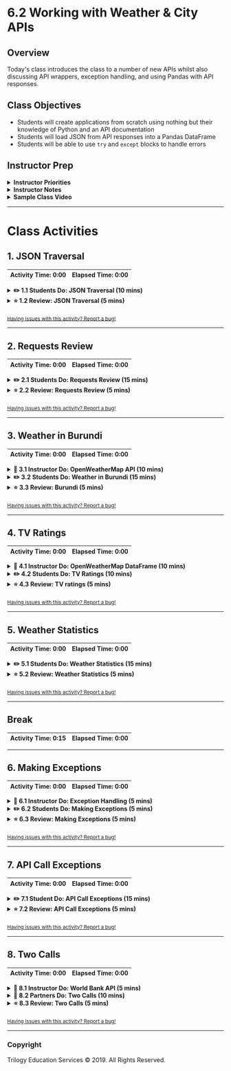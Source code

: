 # 6.2 Working with Weather & City APIs

## Overview

Today's class introduces the class to a number of new APIs whilst also discussing API wrappers, exception handling, and using Pandas with API responses.

## Class Objectives

* Students will create applications from scratch using nothing but their knowledge of Python and an API documentation
* Students will load JSON from API responses into a Pandas DataFrame
* Students will be able to use `try` and `except` blocks to handle errors

## Instructor Prep

<details>
    <summary><strong>Instructor Priorities</strong></summary>

* Students should be able to familiarize themselves with API documentation effectively.

* Students should be able to use data from the OpenWeatherMap and World Bank APIs.

* Students should be able to load JSON from API responses into a Pandas DataFrame.

* Students should be able to use `try`/`except` blocks to handle exceptions.

</details>

<details>
    <summary><strong>Instructor Notes</strong></summary>

* The website used in the second student activity (Students Do: Requests Review) is an interactive one and the data can be edited by anyone. Prior to class, be sure to visit [http://nyt-mongo-scraper.herokuapp.com/](http://nyt-mongo-scraper.herokuapp.com/), click "Scrape New Articles!", then click "Save Article" for each one that appears below.

* Please reference our [Student FAQ](../../../05-Instructor-Resources/README.md#unit-06-python-APIs) for answers to questions frequently asked by students of this program. If you have any recommendations for additional questions, feel free to log an issue or a pull request with your desired additions.

* Have your TAs refer to the [6.2 Time Tracker](TimeTracker.xlsx) to remain on track.

</details>

<details>
    <summary><strong>Sample Class Video</strong></summary>

* To view an example class lecture visit (Note: video may not reflect latest lesson plan): [Class Video](https://codingbootcamp.hosted.panopto.com/Panopto/Pages/Viewer.aspx?id=e8aabdaf-e74e-4f9c-b851-aa4f0187f90c)

</details>

- - -

# Class Activities

## 1. JSON Traversal

| Activity Time:       0:00 |  Elapsed Time:      0:00  |
|---------------------------|---------------------------|

<details>
    <summary><strong>✏️ 1.1 Students Do: JSON Traversal (10 mins)</strong></summary>

* **Files:**

  * [youtube_response.json](Activities/01-Stu_JSONTraversalReview/Resources/youtube_response.json)

  * [Stu_JSON_Traversal.ipynb](Activities/01-Stu_JSONTraversalReview/Unsolved/Stu_JSON_Traversal.ipynb)

* **Instructions:** [README.md](Activities/01-Stu_JSONTraversalReview/README.md)

* Open the [slideshow](https://docs.google.com/presentation/d/1oIKNTLRt06zkHrXrFyNGr9ICnl3-DrJhrgkEmINPTa4) and use slides 1-5 to introduce the class to the first activity.

* Welcome the students to class and explain that today we will be expanding our API querying abilities.

  * Today's class will focus on making our get requests more robust. We will also explore different methods of storing and analyzing our API responses.

* Explain that today's class will begin with a short review of what was covered during the previous lesson. In this activity, students will be traversing a JSON file using their knowledge of Python.

* Open [01-Stu_JSONTraversalReview/youtube_response.json](Activities/01-Stu_JSONTraversalReview/Resources/youtube_response.json) with a text editor to show the class what JSON file they will be working with.

  ![JSON Traversal - YouTube Response](Images/01-JSONReview_JSON.png)

</details>

<details>
    <summary><strong>⭐ 1.2 Review: JSON Traversal (5 mins)</strong></summary>

* Open up [Stu_JSON_Traversal.ipynb](Activities/01-Stu_JSONTraversalReview/Solved/Stu_JSON_Traversal.ipynb) in Jupyter Notebook and run through the code with the class line-by-line, making certain to hit upon the following points.

  * Emphasize that the best way to solve problems like this one is to inspect the JSON manually and pull it apart once its structure is clear.

  * Point out that this activity introduces no new techniques other than importing external JSON files. This challenge merely requires students to carefully read the JSON as they write their scripts.

    ![JSON Traversal Code](Images/01-JSONReview_Code.png)

</details>

<sub>[Having issues with this activity? Report a bug!](https://form.jotform.com/93104673884161?activityTitle=1.%20JSON%20Traversal&lessonTitle=Weather%20and%20City%20APIs&lessonNumber=6.2)</sub>

- - -
  
## 2. Requests Review

| Activity Time:       0:00 |  Elapsed Time:      0:00  |
|---------------------------|---------------------------|

<details>
    <summary><strong>✏️ 2.1 Students Do: Requests Review (15 mins)</strong></summary>

* **File:** [Stu_RequestReview.ipynb](Activities/02-Stu_RequestReview/Unsolved/Stu_RequestReview.ipynb)

* **Instructions:** [README.md](Activities/02-Stu_RequestReview/README.md)

* Explain that students have one more review before they dive into the bulk of the day's lesson. For this activity, students will be making an API call to a NYT scraper and printing out data from the response.

* Open [Stu_RequestReview.ipynb](Activities/02-Stu_RequestReview/Solved/Stu_RequestReview.ipynb) in Jupyter Notebook and run the code or simply show students the below image to show students what they will be attempting to create.

  ![Requests Review - Output](Images/02-RequestsReview_Output.png)

* Open the [slideshow](https://docs.google.com/presentation/d/1oIKNTLRt06zkHrXrFyNGr9ICnl3-DrJhrgkEmINPTa4) and use slide 6-8 to display the instructions.

</details>

<details>
    <summary><strong>⭐ 2.2 Review: Requests Review (5 mins)</strong></summary>

* Open up [Stu_RequestReview.ipynb](Activities/02-Stu_RequestReview/Solved/Stu_RequestReview.ipynb) with Jupyter Notebook and run through the code with the class line-by-line, asking different students how they implemented each task in the instructions.

  * Make sure to point out how the first and last responses are being printed to the screen. The index of `[0]` will always contain the first value of a list and the index of `[-1]` will always contain the last.

  * In order to collect the length of the list, simply use the `len()` function and pass the list in as the sole parameter.

    ![Requests Review - Code](Images/02-RequestsReview_Code.png)

</details>

<sub>[Having issues with this activity? Report a bug!](https://form.jotform.com/93104673884161?activityTitle=2.%20Requests%20Review&lessonTitle=Weather%20and%20City%20APIs&lessonNumber=6.2)</sub>

- - -
  
## 3. Weather in Burundi

| Activity Time:       0:00 |  Elapsed Time:      0:00  |
|---------------------------|---------------------------|

<details>
    <summary><strong>📣 3.1 Instructor Do: OpenWeatherMap API (10 mins)</strong></summary>

* Open the [slideshow](https://docs.google.com/presentation/d/1oIKNTLRt06zkHrXrFyNGr9ICnl3-DrJhrgkEmINPTa4)  and use slides 9-12 to accompany the beginning of this demonstration.

* Explain that the next API students will work with is the [OpenWeatherMap API](https://openweathermap.org/api), which provides various sorts of meteorological data for developers to use.

* Explain that, like the New York Times API, the OpenWeatherMap API requires users to [register](https://home.openweathermap.org/users/sign_up) for an API key.

  * Briefly walk students through the [sign-up](https://home.openweathermap.org/users/sign_up) steps and make sure everyone has their API key in-hand before moving on to the demonstration.

  ![Getting an API Key is Easy](Images/03-OpenWeather_Signup.png)

* Remind students that it is good practice to use `config.py` file to shield their api_keys from others' view.

* Point out that the workflow for OpenWeatherAPI functions the same as the other APIs we have previously covered.

* Open [Ins_OpenWeatherRequest.ipynb](Activities/03-Ins_OpenWeatherRequest/Solved/Ins_OpenWeatherRequest.ipynb) with Jupyter Notebook to show students what the application does.

  ![OpenWeather - Output](Images/03-OpenWeather_Output.png)

* Ask a student to explain what the question mark in the URL indicates before explaining how the question mark represents the beginning of the query string.

* Ask a student to explain what they think the query URLs is requesting before discussion how the `q` parameter allows the application to search for weather by city name in English.

* Ask a student to explain the logic of the rest of the file and then explain how the rest of the file simply sends a GET request to the query url, converts the response to JSON, and prints the result.

  ![OpenWeather - Code](Images/03-OpenWeather_Code.png)

</details>

<details>
    <summary><strong>✏️ 3.2 Students Do: Weather in Burundi (15 mins)</strong></summary>

* **File:** [Stu_Burundi.ipynb](Activities/04-Stu_Burundi/Unsolved/Stu_Burundi.ipynb)

* **Instructions:** [README.md](Activities/04-Stu_Burundi/README.md)

* The class will now work with the OpenWeather API and create an application which provides the user with the current temperature in the largest city of Burundi.

* Before students complete the next activity, show them the following image or [Stu_Burundi.ipynb](Activities/04-Stu_Burundi/Solved/Stu_Burundi.ipynb) in Jupyter Notebook so that students understand the expected output.

  ![Stu_Burundi Output](Images/04-Burundi_Output.png)

* Open the [slideshow](https://docs.google.com/presentation/d/1oIKNTLRt06zkHrXrFyNGr9ICnl3-DrJhrgkEmINPTa4) and use slide 13-15 to display the instructions.

</details>

<details>
    <summary><strong>⭐ 3.3 Review: Burundi  (5 mins)</strong></summary>

* Open up [Stu_Burundi.ipynb](Activities/04-Stu_Burundi/Solved/Stu_Burundi.ipynb) in Jupyter Notebook and run through the code with the class line-by-line asking different students how they implemented each task in the instructions.

* Try to focus in upon the following points:

  * When building the query URL, remind students that this is the most important piece of making an API call as it determines what information will be returned by the request.

  * The `units` query parameter: Remind students that they simply need to dig through documentation to find "options" like this. Encourage them to spend a lot of time reading the documentation of an API before writing code as this will save them time.

    ![Burundi Code](Images/04-Burundi_Code.png)

  * Ask students to offer explanations of how they solved the bonus.

</details>

<sub>[Having issues with this activity? Report a bug!](https://form.jotform.com/93104673884161?activityTitle=3.%20Weather%20in%20Burundi&lessonTitle=Weather%20and%20City%20APIs&lessonNumber=6.2)</sub>

- - -
  
## 4. TV Ratings

| Activity Time:       0:00 |  Elapsed Time:      0:00  |
|---------------------------|---------------------------|

<details>
    <summary><strong>📣 4.1 Instructor Do: OpenWeatherMap DataFrame (10 mins)</strong></summary>

* Open the [slideshow](https://docs.google.com/presentation/d/1oIKNTLRt06zkHrXrFyNGr9ICnl3-DrJhrgkEmINPTa4)  and use slides 16-19 to accompany the beginning of this demonstration.

* Point out to  students that they are not limited to analyzing API responses manually.

  * By working with API responses in JSON objects, we can easily import these objects into pandas.

  * Pandas allows us  to manipulate the large amounts of data returned by APIs in bulk.

* Remind students that if we use lists to store all of our metrics of interest, we can convert a list of lists into a pandas DataFrame

* Point out once the data is stored in a pandas DataFrame, we can analyze, summarize or plot using our favorite Python libraries.

* Open [Ins_OpenWeatherDataFrame.ipynb](Activities/05-Ins_OpenWeatherDataFrame/Solved/Ins_OpenWeatherDataFrame.ipynb) within Jupyter Notebook in order to show students how pandas can be used to organize/manipulate the data retrieved from an API.

  * Point out that the beginning of this script is no different from before where the configuration information is set and stored.

* Explain that it might be interesting to look at how the temperature in a country changes based upon its latitude.

* Refer to the [OpenWeatherMap API documentation](https://openweathermap.org/current#data) or [sample response](http://samples.openweathermap.org/data/2.5/find?q=London&appid=b6907d289e10d714a6e88b30761fae22) and point out that our responses have both these pieces of data stored within them.

* Explain that a for loop is used to send a request to the Weather API for each city stored within the `cities` list, and then the desired data is appended to respective lists.

  ![OpenWeather Data Collection](Images/05-OpenWeatherDataFrame_Collection.png)

* Since the application has now collected data on each of the cities desired, a dictionary can be created in order to use a Pandas DataFrame to house this data.

    ![OpenWeather Data Creation](Images/05-OpenWeatherDataFrame_Creation.png)

* Point out that the rest is simple matplotlib. Simply call `scatter()` on the DataFrame to create a scatter plot of the temperatures versus the latitudes.

    ![OpenWeather Plot](Images/05-OpenWeather_Plot.png)

</details>

<details>
    <summary><strong>✏️ 4.2 Students Do: TV Ratings (10 mins)</strong></summary>

* **File:** [Stu_TVRatings.ipynb](Activities/06-Stu_TVRatings/Unsolved/Stu_TVRatings.ipynb)

* **Instructions:** [README.md](Activities/06-Stu_TVRatings/README.md)

* The class will now take some time to create an application that reads in a list of TV shows, makes multiple requests from an API to retrieve rating information, creates a pandas dataframe, and visually displays the data.

* Open the [slideshow](https://docs.google.com/presentation/d/1oIKNTLRt06zkHrXrFyNGr9ICnl3-DrJhrgkEmINPTa4) and use slide 20-21 to display the instructions and sample output.

* Before students complete [Stu_TVRatings.ipynb](Activities/06-Stu_TVRatings/Unsolved/Stu_TVRatings.ipynb) explain to them that they will be using the [TVmaze API Show Search Endpoint](https://www.tvmaze.com/api#show-search) to iterate through a list of TV shows.

  ![TV Ratings Output](Images/06-TVRatingsOutput.png)

</details>

<details>
    <summary><strong>⭐ 4.3 Review: TV ratings (5 mins)</strong></summary>

* Open up [Stu_TVRatings.ipynb](Activities/06-Stu_TVRatings/Solved/Stu_TVRatings.ipynb)with Jupyter Notebook and run through the code with the class line-by-line, making certain to discuss the following points.

  * Ask students how data was isolated from each response and loaded it into a Pandas DataFrame.

  * For students who made their own list of TV shows, ask if any requests returned no results thereby causing an error.  This discussion might be a nice lead into the next activity on exception handling.

  * Review how to create a bar chart using matplotlib.

    ![TV Ratings - Code](Images/06-TVRatings_Code.png)

</details>

<sub>[Having issues with this activity? Report a bug!](https://form.jotform.com/93104673884161?activityTitle=4.%20TV%20Ratings&lessonTitle=Weather%20and%20City%20APIs&lessonNumber=6.2)</sub>

- - -
  
## 5. Weather Statistics

| Activity Time:       0:00 |  Elapsed Time:      0:00  |
|---------------------------|---------------------------|

<details>
    <summary><strong>✏️ 5.1 Students Do: Weather Statistics (15 mins)</strong></summary>

* **Files:** [weather_stats.ipynb](Activities/07-Stu_Weather_Stats/Unsolved/weather_stats.ipynb)

* **Instructions:** [README.md](Activities/07-Stu_Weather_Stats/README.md)

* The class will now generate a regression model on a dataset from the Open Weather API to predict the temperature of a city.

* Open the [slideshow](https://docs.google.com/presentation/d/1oIKNTLRt06zkHrXrFyNGr9ICnl3-DrJhrgkEmINPTa4) and use slide 23-25 to display the instructions.

</details>

<details>
    <summary><strong>⭐ 5.2 Review: Weather Statistics (5 mins)</strong></summary>

* **Files:**

  * [weather_stats.ipynb](Activities/07-Stu_Weather_Stats/Solved/weather_stats.ipynb)

* Open the solution and go over the code. Explain that the code used to place the API call and to create the DataFrame is identical to the code from a previous activity.

  ```python
  cities = ["Paris", "London", "Oslo", "Beijing", "Mumbai", "Manila", "New York", "Seattle", "Dallas", "Taiwan"]

  # set up lists to hold response info
  lat = []
  temp = []

  # Loop through the list of cities and perform a request for data on each
  for city in cities:
      response = requests.get(query_url + city).json()
      lat.append(response['coord']['lat'])
      temp.append(response['main']['temp'])

  print(f"The latitude information received is: {lat}")
  print(f"The temperature information received is: {temp}")
  ```

  ```python
  # create a data frame from cities, lat, and temp
  weather_dict = {
      "city": cities,
      "lat": lat,
      "temp": temp
  }
  weather_data = pd.DataFrame(weather_dict)
  weather_data
  ```

* Next, move on to how to create a scatter plot from the data and explain:

  * `weather_data['lat']` stores the x values while `weather_data['tmp']` stores the y values.

  * A scatter plot is created based on those values.

* After creating the scatter plot explain to students they will need perform linear regression and plot the line. Explain:

  * The scipy stats library is used to perform linear regression and get `slope`, `intercept`, `rvalue`, `pvalue`, and `stderr`

  ```python
  # Perform a linear regression on latitude vs. temperature
  (slope, intercept, rvalue, pvalue, stderr) = stats.linregress(x_values, y_values)

  # Get regression values
  regress_values = x_values * slope + intercept
  print(regress_values)
  ```

  * A line equation using the resulting values is created.

  * A new scatter plot is created, this time with a regression line.

  ```python
  # Create Plot
  plt.scatter(x_values,y_values)
  plt.plot(x_values,regress_values,"r-")

  # Label plot and annotate the line equation
  plt.xlabel('Latitude')
  plt.ylabel('Temperature')
  plt.annotate(line_eq,(20,15),fontsize=15,color="red")

  # Print r square value
  print(f"The r-squared is: {rvalue}")

  # Show plot
  plt.show()
  ```

* Now that we have an equation for linear regression, temperature for Florence can be predicted. Explain:

  * The latitude of Florence can be plugged into the regression line to predict the city's temperature.

  ```python
  # Calculate the temperature for Florence at 34.8
  florence_lat = 34.8
  florence_predicted_temp = round(vc_slope * florence_lat + vc_int,2)

  print(f"The Predicted temperature for Florence will be {florence_predicted_temp}.")
  ```

  * Finally, a call is made to the API to find out the actual current temperature.

</details>

<sub>[Having issues with this activity? Report a bug!](https://form.jotform.com/93104673884161?activityTitle=5.%20Weather%20Statistics&lessonTitle=Weather%20and%20City%20APIs&lessonNumber=6.2)</sub>

- - -

## Break

| Activity Time:       0:15 |  Elapsed Time:      0:00  |
|---------------------------|---------------------------|

- - -

## 6. Making Exceptions

| Activity Time:       0:00 |  Elapsed Time:      0:00  |
|---------------------------|---------------------------|

<details>
    <summary><strong>📣 6.1 Instructor Do: Exception Handling (5 mins)</strong></summary>

* Open the [slideshow](https://docs.google.com/presentation/d/1oIKNTLRt06zkHrXrFyNGr9ICnl3-DrJhrgkEmINPTa4)  and use slides 27-31 to accompany the beginning of this demonstration.

* Point out that the OpenWeatherMap API is robust enough that it responded with every piece of information. There were no missing values.

  * Not every API is as solid as the OpenWeatherMap API, however, and sometimes responses will not contain all of the requested data.

* Ask a student to explain what would happen if an application tried to look up a key within a dictionary that doesn't exist.

  * If a simple key lookup is performed - such as `data["temp"]` - and the `"temp"` key doesn't exist, Python will throw an exception and terminate the program.

* Explain that this behavior makes sense in a basic application or script because the program may have incorrect/missing inputs.

  * However when it comes to databases and API requests, missing values are very common. In these cases, our applications and scripts that use API calls are at risk of terminating prematurely.

* Point out it does not make sense for an application to terminate itself just because a dictionary key doesn't exist. It would be much better to simply deal with the error than crash the app.

  * Dealing with these kinds of errors is called exception handling and thankfully Python has built-in tools to resolve these errors, a process called exception handling.

* Open [Ins_Exception.ipynb](Activities/08-Ins_ExceptionHandling/Solved/Ins_Exception.ipynb) within Jupyter Notebook to show how an exception error can be created.

  * Point out that the `students` dictionary does not have a key for `"Jezebel"`. When the application tries to print `students["Jezebel"]`, Python will complain that the key doesn't exist.

  * Run the code within the terminal to demonstrate the error.

    ![Exception Error](Images/07-Exception_Error.png)

* Open [Ins_ExceptionHandling.ipynb](Activities/08-Ins_ExceptionHandling/Solved/Ins_ExceptionHandling.ipynb) within Jupyter Notebook to show the class how to handle exception errors.

  * Before discussing the code in detail, simply point out the `try`/`except` keywords to the class. Briefly explain that these keywords let the application recover from errors like the one that killed the program before.

  * Run the file to demonstrate that the final print statement executes, even though the `students["Jezebel"]` line throws an exception.

    ![Exception Error Handling](Images/07-Exception_DealtWith.png)

  * Explain that `try` and `except` statements, like `for` and `if` statements, create new indented blocks.

  * Python will try to run code in the `try` block, but if an exception arises, Python will then run the code inside the `except` block.

    ![Exception Handling Code](Images/07-Exception_Code.png)

* Take a moment to emphasize how powerful this is. try/except allows programmers to anticipate and recover from errors.

* Although optional, it is generally best practice to specify the precise errors to handle.

  * In cases where the programmer wants to handle a particular error in a particular fashion, specifying the exception type is best practice.

  * Especially in cases where a programmer wants to intercept any error — like for logging purposes — it is fine to catch a general exception.

* Students will know what exceptions to handle because the name of the exception that killed the program will be printed to the command line.

</details>

<details>
    <summary><strong>✏️ 6.2 Students Do: Making Exceptions (5 mins)</strong></summary>

* **File:** [Stu_MakingExceptions.ipynb](Activities/09-Stu_MakingExceptions/Unsolved/Stu_MakingExceptions.ipynb)

* **Instructions:** [README.md](Activities/09-Stu_MakingExceptions/README.md)

* Students will create an application that, through `try` and `except`, resolves a number of errors.

* Open the [slideshow](https://docs.google.com/presentation/d/1oIKNTLRt06zkHrXrFyNGr9ICnl3-DrJhrgkEmINPTa4) and use slide 32-34 to display the instructions.

* Explain that students will need to get the final line of the script to print without changing the problem code in the file.

  ![Making Exceptions - Output](Images/08-MakingExceptions_Output.png)

</details>

<details>
    <summary><strong>⭐ 6.3 Review: Making Exceptions (5 mins)</strong></summary>

* Open up [Stu_MakingExceptions.ipynb](Activities/09-Stu_MakingExceptions/Solved/Stu_MakingExceptions.ipynb) within Jupyter Notebook and run through the code with the class line-by-line. If there is enough time wrap each "problem line" within the appropriate `try`/`except` block live to demonstrate the workflow for identifying which exceptions to use in the `except` clause.

* Discuss the following points:

  * All the `print` statements are placed under `try` blocks.

  * Specific error types are placed in the `except` block.

  * A `print` statement is added to log when an error occurs.

  * This allows programmers to log certain errors if they occurred.

    ![Making Exceptions - Code](Images/08-MakingExceptions_Code.png)

* Explain that it is good practice to wrap dictionary accesses to responses from API calls in `try`/`except` blocks, just in case not all responses have the desired key.

</details>

<sub>[Having issues with this activity? Report a bug!](https://form.jotform.com/93104673884161?activityTitle=6.%20Making%20Exceptions&lessonTitle=Weather%20and%20City%20APIs&lessonNumber=6.2)</sub>

- - -
  
## 7. API Call Exceptions

| Activity Time:       0:00 |  Elapsed Time:      0:00  |
|---------------------------|---------------------------|

<details>
    <summary><strong>✏️ 7.1 Student Do: API Call Exceptions (15 mins)</strong></summary>

* **Files:** [api_exceptions.ipnyb](Activities/10-Stu_API_Exceptions/Unsolved/api_exceptions.ipynb)

* **Instructions:** [README.md](Activities/10-Stu_API_Exceptions/README.md)

* In this activity, students will implement try/except as they make API calls to narrow down a list of fictional characters to include only characters from Star Wars.

* Open the [slideshow](https://docs.google.com/presentation/d/1oIKNTLRt06zkHrXrFyNGr9ICnl3-DrJhrgkEmINPTa4) and use slides 35-37 to display the instructions.

</details>

<details>
    <summary><strong>⭐ 7.2 Review: API Call Exceptions (5 mins)</strong></summary>

* **Files:** [api_exceptions.ipnyb](Activities/10-Stu_API_Exceptions/Solved/api_exceptions.ipynb)

* Open up `api_exceptions.ipnyb` in a notebook. Go through the code explain that the solution should:

  * Loop through each character in the list.

  * Make an API call for each character by appending the character to the URL.

  ```python
  # Create search query, make request and store in json
  query = url + character
  response = requests.get(query)
  response_json = response.json()
  ```

  * Use `try` to attempt to retrieve the height and mass of the character.

  ```python
    try:
        height.append(response_json['results'][0]['height'])
        mass.append(response_json['results'][0]['mass'])
        starwars_characters.append(character)
        print(f"{character} found! Appending stats")
  ```

  * Use `except` to `pass` on characters that would return an error because they do not exist in the Star Wars Universe.

  ```python
  # Handle exceptions for character that not available in the Star Wars API
      except:
          # Append null values
          print("Character not found")
          pass
  ```

  * Store the results in a DataFrame.

</details>

<sub>[Having issues with this activity? Report a bug!](https://form.jotform.com/93104673884161?activityTitle=7.%20API%20Call%20Exceptions&lessonTitle=Weather%20and%20City%20APIs&lessonNumber=6.2)</sub>

- - -
  
## 8. Two Calls

| Activity Time:       0:00 |  Elapsed Time:      0:00  |
|---------------------------|---------------------------|

<details>
    <summary><strong>📣 8.1 Instructor Do: World Bank API (5 mins)</strong></summary>

* Open the [slideshow](https://docs.google.com/presentation/d/1oIKNTLRt06zkHrXrFyNGr9ICnl3-DrJhrgkEmINPTa4)  and use slides 38-40 to accompany the beginning of this demonstration.

* Explain that the next couple of activities will further familiarize students with APIs and reading complex documentation.

* Navigate to the [World Bank API](https://datahelpdesk.worldbank.org/knowledgebase/topics/125589-developer-information) website and explain that the World Bank API provides data on variety of topics including lending types, income levels, and much more.

* Open the [Basic Call Structure](https://datahelpdesk.worldbank.org/knowledgebase/articles/898581-api-basic-call-structure) link and explain the documentation's notes on argument-based vs URL-based queries.

  ![Query String vs REST-Style API Calls](Images/11-WorldBank_Docs.png)

  * Argument-based query strings are what the class has been working with thus far today whilst REST based API calls are more like those students utilized during the first class.  Argument-based queries are far more common than url-based queries.

* Open [Ins_WorldBankAPI.ipynb](Activities/11-Ins_WorldBankAPI/Solved/Ins_WorldBankAPI.ipynb) within Jupyter Notebook, running the code once before discussing the application with students line-by-line.

  * Since there is no wrapper installed for this API, the class will have to interface with it directly.

    ![World Bank - Querying](Images/11-WorldBank_Query.png)

* Navigate back to the [top-level documentation page](https://datahelpdesk.worldbank.org/knowledgebase/topics/125589-developer-information) and explain that the other links contain similar documentation for more specific query types.

</details>

<details>
    <summary><strong>👥 8.2 Partners Do: Two Calls (10 mins)</strong></summary>

* **File:** [Stu_TwoCalls.ipynb](Activities/12-Stu_TwoCalls/Unsolved/Stu_TwoCalls.ipynb)

* **Instructions:** [12-Stu_TwoCalls/README.md](Activities/12-Stu_TwoCalls/README.md)

* For this activity, students will be utilizing the World Bank API to make two API calls in sequence. The second API call depends on the response of the first.

* Before slacking students the instructions for [Stu_TwoCalls.ipynb](Activities/12-Stu_TwoCalls/Solved/Stu_TwoCalls.ipynb) show them the following [output](Images/12-TwoCalls_Output.png) so they can see what kid of application they will be creating.

  ![Two Calls - Output](Images/12-TwoCalls_Output.png)

* Open the [slideshow](https://docs.google.com/presentation/d/1oIKNTLRt06zkHrXrFyNGr9ICnl3-DrJhrgkEmINPTa4) and use slide 41-43 to display the instructions and sample output.

</details>

<details>
    <summary><strong>⭐ 8.3 Review: Two Calls (5 mins)</strong></summary>

* Open up [12-Stu_Stu_TwoCalls](Activities/12-Stu_TwoCalls/Solved/Stu_TwoCalls.ipynb) within Jupyter Notebook and run through the code with the class line-by-line by having them describe the application.

  * Ask a student to explain how they retrieved the list of lending types.

  * Ask a student to explain how they got a count of how many countries of each lending type the World Bank API has on record.

    ![Two Calls - Code](Images/12-TwoCalls_Code.png)

</details>

<sub>[Having issues with this activity? Report a bug!](https://form.jotform.com/93104673884161?activityTitle=8.%20Two%20Calls&lessonTitle=Weather%20and%20City%20APIs&lessonNumber=6.2)</sub>

- - -

### Copyright

Trilogy Education Services © 2019. All Rights Reserved.
